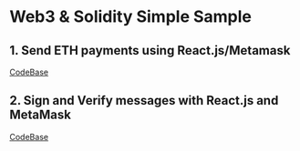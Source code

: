 # Web3 & Solidity Simple Sample
## 1. Send ETH payments using React.js/Metamask
[CodeBase](https://codesandbox.io/s/react-eth-metamask-7vuy7) 

## 2. Sign and Verify messages with React.js and MetaMask
[CodeBase](https://codesandbox.io/s/react-eth-metamask-signatures-ibuxj) 

